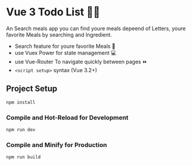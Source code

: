 # Vue 3 Todo List 🥓🍳

An Search meals app you can find youre meals depeend of Letters, youre favorite Meals by searching and Ingredient.

- Search feature for youre favorite Meals 🍜
- use Vuex Power for state management  💻
- use Vue-Router To navigate quickly between pages ⏩
- `<script setup>` syntax (Vue 3.2+)

## Project Setup

```sh
npm install
```

### Compile and Hot-Reload for Development

```sh
npm run dev
```

### Compile and Minify for Production

```sh
npm run build
```
